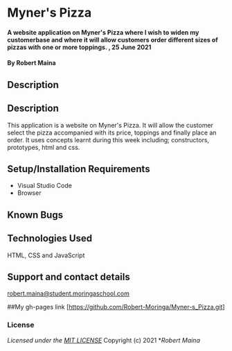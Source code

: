 # Myner's Pizza
#### A website application on Myner's Pizza where I wish to widen my customerbase and where it will allow customers order different sizes of pizzas with one or more toppings. , 25 June 2021
#### By **Robert Maina**
## Description

## Description

This application is a website on Myner's Pizza. It will allow the customer select the pizza accompanied with its price, toppings and finally place an order. It uses concepts learnt during this week including; constructors, prototypes, html and css.
## Setup/Installation Requirements
* Visual Studio Code
* Browser

## Known Bugs

## Technologies Used
HTML, CSS and JavaScript
## Support and contact details
robert.maina@student.moringaschool.com

##My gh-pages link
[https://github.com/Robert-Moringa/Myner-s_Pizza.git]
### License
*Licensed under the [MIT LICENSE](LICENSE.txt)*
Copyright (c) 2021 **Robert Maina*
